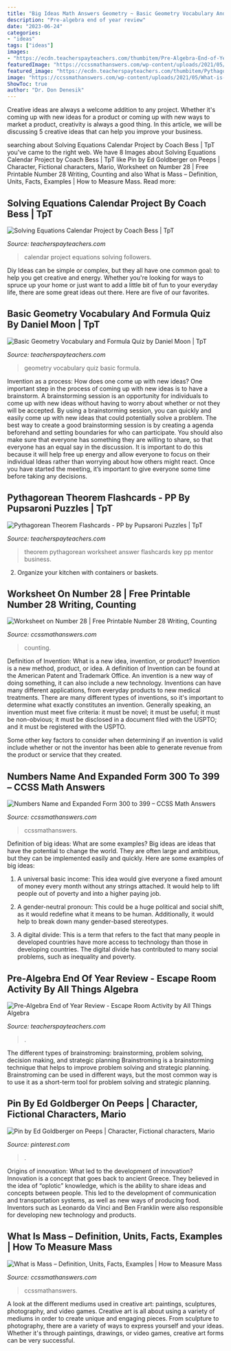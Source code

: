 ```yaml
---
title: "Big Ideas Math Answers Geometry ~ Basic Geometry Vocabulary And Formula Quiz By Daniel Moon"
description: "Pre-algebra end of year review"
date: "2023-06-24"
categories:
- "ideas"
tags: ["ideas"]
images:
- "https://ecdn.teacherspayteachers.com/thumbitem/Pre-Algebra-End-of-Year-EOC-Review-Escape-Room-Activity-3769279-1587978719/original-3769279-3.jpg"
featuredImage: "https://ccssmathanswers.com/wp-content/uploads/2021/05/Numbers-from-300-to-399.png"
featured_image: "https://ecdn.teacherspayteachers.com/thumbitem/Pythagorean-Theorem-Flashcards-GGH-1500873426/original-670507-1.jpg"
image: "https://ccssmathanswers.com/wp-content/uploads/2021/05/What-is-Mass-768x432.png"
ShowToc: true
author: "Dr. Don Denesik"
---
```



Creative ideas are always a welcome addition to any project. Whether it's coming up with new ideas for a product or coming up with new ways to market a product, creativity is always a good thing. In this article, we will be discussing 5 creative ideas that can help you improve your business.

	

		
searching about Solving Equations Calendar Project by Coach Bess | TpT you've came to the right web. We have 8 Images about Solving Equations Calendar Project by Coach Bess | TpT like Pin by Ed Goldberger on Peeps | Character, Fictional characters, Mario, Worksheet on Number 28 | Free Printable Number 28 Writing, Counting and also What is Mass – Definition, Units, Facts, Examples | How to Measure Mass. Read more:
		
    
## Solving Equations Calendar Project By Coach Bess | TpT

<img loading=lazy src="https://ecdn.teacherspayteachers.com/thumbitem/Solving-Equations-Calendar-Project-057479300-1381513070-1500873502/original-921624-2.jpg" onerror="this.onerror=null;this.src='https://tse1.mm.bing.net/th?id=OIP.Wg-0827QMXj5uYkNQEa6AwAAAA&amp;pid=15.1';" alt="Solving Equations Calendar Project by Coach Bess | TpT">

_Source: teacherspayteachers.com_

>calendar project equations solving followers. 

	

Diy Ideas can be simple or complex, but they all have one common goal: to help you get creative and energy. Whether you're looking for ways to spruce up your home or just want to add a little bit of fun to your everyday life, there are some great ideas out there. Here are five of our favorites.

    
## Basic Geometry Vocabulary And Formula Quiz By Daniel Moon | TpT

<img loading=lazy src="https://ecdn.teacherspayteachers.com/thumbitem/Basic-Geometry-Vocabulary-and-Formula-Quiz-1500875411/original-460481-1.jpg" onerror="this.onerror=null;this.src='https://tse1.mm.bing.net/th?id=OIP.tkmAmRGyBXZ4cNNDRw4WQAAAAA&amp;pid=15.1';" alt="Basic Geometry Vocabulary and Formula Quiz by Daniel Moon | TpT">

_Source: teacherspayteachers.com_

>geometry vocabulary quiz basic formula. 

	

Invention as a process: How does one come up with new ideas?
One important step in the process of coming up with new ideas is to have a brainstorm. A brainstorming session is an opportunity for individuals to come up with new ideas without having to worry about whether or not they will be accepted. By using a brainstorming session, you can quickly and easily come up with new ideas that could potentially solve a problem. 
The best way to create a good brainstorming session is by creating a agenda beforehand and setting boundaries for who can participate. You should also make sure that everyone has something they are willing to share, so that everyone has an equal say in the discussion. It is important to do this because it will help free up energy and allow everyone to focus on their individual Ideas rather than worrying about how others might react. Once you have started the meeting, it’s important to give everyone some time before taking any decisions.

    
## Pythagorean Theorem Flashcards - PP By Pupsaroni Puzzles | TpT

<img loading=lazy src="https://ecdn.teacherspayteachers.com/thumbitem/Pythagorean-Theorem-Flashcards-GGH-1500873426/original-670507-1.jpg" onerror="this.onerror=null;this.src='https://tse2.mm.bing.net/th?id=OIP.0sNteyFoOl6aNagzMP-EugAAAA&amp;pid=15.1';" alt="Pythagorean Theorem Flashcards - PP by Pupsaroni Puzzles | TpT">

_Source: teacherspayteachers.com_

>theorem pythagorean worksheet answer flashcards key pp mentor business. 

	

2. Organize your kitchen with containers or baskets.

    
## Worksheet On Number 28 | Free Printable Number 28 Writing, Counting

<img loading=lazy src="https://ccssmathanswers.com/wp-content/uploads/2021/05/Number-28-Worksheet-1063x1536.jpg" onerror="this.onerror=null;this.src='https://tse4.mm.bing.net/th?id=OIP.I-SMNSHQIjtuXQcRT3A61AHaKs&amp;pid=15.1';" alt="Worksheet on Number 28 | Free Printable Number 28 Writing, Counting">

_Source: ccssmathanswers.com_

>counting. 

	

Definition of Invention: What is a new idea, invention, or product?
Invention is a new method, product, or idea. A definition of Invention can be found at the American Patent and Trademark Office. An invention is a new way of doing something, it can also include a new technology. Inventions can have many different applications, from everyday products to new medical treatments. 
There are many different types of inventions, so it's important to determine what exactly constitutes an invention. Generally speaking, an invention must meet five criteria: it must be novel; it must be useful; it must be non-obvious; it must be disclosed in a document filed with the USPTO; and it must be registered with the USPTO. 

Some other key factors to consider when determining if an invention is valid include whether or not the inventor has been able to generate revenue from the product or service that they created.

    
## Numbers Name And Expanded Form 300 To 399 – CCSS Math Answers

<img loading=lazy src="https://ccssmathanswers.com/wp-content/uploads/2021/05/Numbers-from-300-to-399.png" onerror="this.onerror=null;this.src='https://tse2.mm.bing.net/th?id=OIP.kjuQOr9_DoWJp8FjAgn3MAHaFA&amp;pid=15.1';" alt="Numbers Name and Expanded Form 300 to 399 – CCSS Math Answers">

_Source: ccssmathanswers.com_

>ccssmathanswers. 

	

Definition of big ideas: What are some examples?
Big ideas are ideas that have the potential to change the world. They are often large and ambitious, but they can be implemented easily and quickly. Here are some examples of big ideas:
1. A universal basic income: This idea would give everyone a fixed amount of money every month without any strings attached. It would help to lift people out of poverty and into a higher paying job.

2. A gender-neutral pronoun: This could be a huge political and social shift, as it would redefine what it means to be human. Additionally, it would help to break down many gender-based stereotypes.

3. A digital divide: This is a term that refers to the fact that many people in developed countries have more access to technology than those in developing countries. The digital divide has contributed to many social problems, such as inequality and poverty.

    
## Pre-Algebra End Of Year Review - Escape Room Activity By All Things Algebra

<img loading=lazy src="https://ecdn.teacherspayteachers.com/thumbitem/Pre-Algebra-End-of-Year-EOC-Review-Escape-Room-Activity-3769279-1587978719/original-3769279-3.jpg" onerror="this.onerror=null;this.src='https://tse2.mm.bing.net/th?id=OIP.EZvqUTFMkIe5H3zz2MdFcwAAAA&amp;pid=15.1';" alt="Pre-Algebra End of Year Review - Escape Room Activity by All Things Algebra">

_Source: teacherspayteachers.com_

>. 

	

The different types of brainstroming: brainstorming, problem solving, decision making, and strategic planning
Brainstroming is a brainstorming technique that helps to improve problem solving and strategic planning. Brainstroming can be used in different ways, but the most common way is to use it as a short-term tool for problem solving and strategic planning.

    
## Pin By Ed Goldberger On Peeps | Character, Fictional Characters, Mario

<img loading=lazy src="https://i.pinimg.com/736x/48/12/af/4812afd53e9fbaffeb27a42886b0ea4e.jpg" onerror="this.onerror=null;this.src='https://tse2.mm.bing.net/th?id=OIP._uif1CkvMmnDq8krP8PTTwAAAA&amp;pid=15.1';" alt="Pin by Ed Goldberger on Peeps | Character, Fictional characters, Mario">

_Source: pinterest.com_

>. 

	

Origins of innovation: What led to the development of innovation?
Innovation is a concept that goes back to ancient Greece. They believed in the idea of “oplotic” knowledge, which is the ability to share ideas and concepts between people. This led to the development of communication and transportation systems, as well as new ways of producing food. Inventors such as Leonardo da Vinci and Ben Franklin were also responsible for developing new technology and products.

    
## What Is Mass – Definition, Units, Facts, Examples | How To Measure Mass

<img loading=lazy src="https://ccssmathanswers.com/wp-content/uploads/2021/05/What-is-Mass-768x432.png" onerror="this.onerror=null;this.src='https://tse1.mm.bing.net/th?id=OIP.LNIwuwxhdkeS5RNHB4KqwgHaEK&amp;pid=15.1';" alt="What is Mass – Definition, Units, Facts, Examples | How to Measure Mass">

_Source: ccssmathanswers.com_

>ccssmathanswers. 

	

A look at the different mediums used in creative art: paintings, sculptures, photography, and video games.
Creative art is all about using a variety of mediums in order to create unique and engaging pieces. From sculpture to photography, there are a variety of ways to express yourself and your ideas. Whether it's through paintings, drawings, or video games, creative art forms can be very successful.

